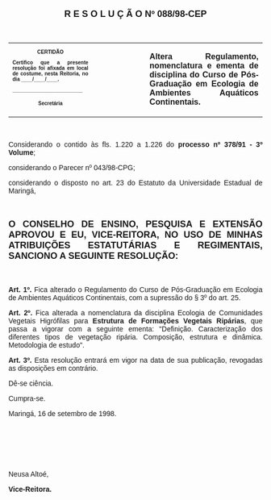 <BODY>

<B><FONT FACE="Arial" SIZE=4><P ALIGN="CENTER">R E S O L U &Ccedil; &Atilde; O  Nº  088/98-CEP</P>
</B></FONT><FONT FACE="Arial"><P ALIGN="JUSTIFY"></P>
<P ALIGN="JUSTIFY">&nbsp;</P></FONT>
<TABLE CELLSPACING=0 BORDER=0 CELLPADDING=7 WIDTH=596>
<TR><TD WIDTH="33%" VALIGN="TOP">
<B><FONT FACE="Arial" SIZE=1><P ALIGN="CENTER">CERTID&Atilde;O</P>
<P ALIGN="JUSTIFY">   Certifico que a presente resolu&ccedil;&atilde;o foi afixada em local de costume, nesta Reitoria, no dia ____/____/____.</P>
<P ALIGN="JUSTIFY"></P>
<P ALIGN="JUSTIFY">_________________________</P>
<P ALIGN="CENTER">Secret&aacute;ria</B></FONT></TD>
<TD WIDTH="13%" VALIGN="TOP">&nbsp;</TD>
<TD WIDTH="54%" VALIGN="TOP"><DIR>

<B><FONT FACE="Arial"><P ALIGN="JUSTIFY">Altera Regulamento, nomenclatura e ementa de disciplina do Curso de P&oacute;s-Gradua&ccedil;&atilde;o em Ecologia de Ambientes Aqu&aacute;ticos Continentais.</DIR>
</B></FONT></TD>
</TR>
</TABLE>

<FONT FACE="Arial"><P ALIGN="JUSTIFY"></P>
<P ALIGN="JUSTIFY">&nbsp;</P>
<P ALIGN="JUSTIFY">&#9;Considerando o contido &agrave;s fls. 1.220 a 1.226 do <B>processo nº 378/91 - 3º Volume</B>;</P>
<P ALIGN="JUSTIFY">&#9;considerando o Parecer nº 043/98-CPG;</P>
<P ALIGN="JUSTIFY">&#9;considerando o disposto no art. 23 do Estatuto da Universidade Estadual de Maring&aacute;,</P>
<P ALIGN="JUSTIFY"></P>
<P ALIGN="JUSTIFY">&nbsp;</P>
</FONT><B><FONT FACE="Arial" SIZE=4><P ALIGN="JUSTIFY">O CONSELHO DE ENSINO, PESQUISA E EXTENS&Atilde;O APROVOU E EU, VICE-REITORA, NO USO DE MINHAS ATRIBUI&Ccedil;&Otilde;ES ESTATUT&Aacute;RIAS E REGIMENTAIS, SANCIONO A SEGUINTE RESOLU&Ccedil;&Atilde;O:</P>
</B></FONT><FONT FACE="Arial"><P ALIGN="JUSTIFY"></P>
<P ALIGN="JUSTIFY">&nbsp;</P>
<P ALIGN="JUSTIFY">&#9;<B>Art. 1º.</B> Fica alterado o Regulamento do Curso de P&oacute;s-Gradua&ccedil;&atilde;o em Ecologia de Ambientes Aqu&aacute;ticos Continentais, com a supress&atilde;o do § 3º do art. 25.</P>
<P ALIGN="JUSTIFY">&#9;<B>Art. 2º.</B> Fica alterada a nomenclatura da disciplina Ecologia de Comunidades Vegetais Higr&oacute;filas para <B>Estrutura de Forma&ccedil;&otilde;es Vegetais Rip&aacute;rias</B>, que passa a vigorar com a seguinte ementa: &quot;Defini&ccedil;&atilde;o. Caracteriza&ccedil;&atilde;o dos diferentes tipos de vegeta&ccedil;&atilde;o rip&aacute;ria. Composi&ccedil;&atilde;o, estrutura e din&acirc;mica. Metodologia de estudo&quot;.</P>
<P ALIGN="JUSTIFY">&#9;<B>Art. 3º.</B> Esta resolu&ccedil;&atilde;o entrar&aacute; em vigor na data de sua publica&ccedil;&atilde;o, revogadas as disposi&ccedil;&otilde;es em contr&aacute;rio.</P>
<P ALIGN="JUSTIFY">&#9;D&ecirc;-se ci&ecirc;ncia.</P>
<P ALIGN="JUSTIFY">&#9;Cumpra-se.</P>
<P ALIGN="JUSTIFY"></P>
<P>Maring&aacute;, 16 de setembro de 1998.</P>
<P ALIGN="JUSTIFY"></P>
<P ALIGN="JUSTIFY">&nbsp;</P>
<P ALIGN="JUSTIFY">&nbsp;</P>
<P ALIGN="JUSTIFY">&nbsp;</P>
<P ALIGN="JUSTIFY">Neusa Alto&eacute;,</P>
<B><P ALIGN="JUSTIFY">Vice-Reitora.</P></B></FONT></BODY>
